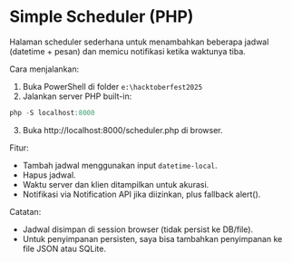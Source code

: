 # Simple Scheduler (PHP)

Halaman scheduler sederhana untuk menambahkan beberapa jadwal (datetime + pesan) dan memicu notifikasi ketika waktunya tiba.

Cara menjalankan:

1. Buka PowerShell di folder `e:\hacktoberfest2025`
2. Jalankan server PHP built-in:

```powershell
php -S localhost:8000
```

3. Buka http://localhost:8000/scheduler.php di browser.

Fitur:
- Tambah jadwal menggunakan input `datetime-local`.
- Hapus jadwal.
- Waktu server dan klien ditampilkan untuk akurasi.
- Notifikasi via Notification API jika diizinkan, plus fallback alert().

Catatan:
- Jadwal disimpan di session browser (tidak persist ke DB/file).
- Untuk penyimpanan persisten, saya bisa tambahkan penyimpanan ke file JSON atau SQLite.
